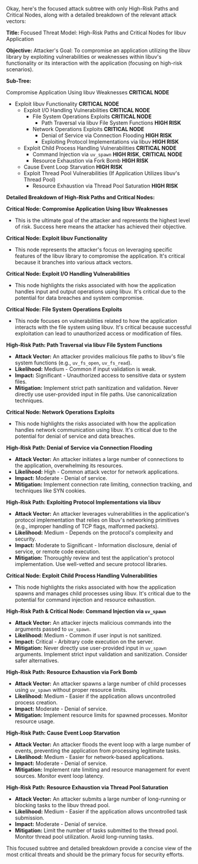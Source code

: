 Okay, here's the focused attack subtree with only High-Risk Paths and Critical Nodes, along with a detailed breakdown of the relevant attack vectors:

**Title:** Focused Threat Model: High-Risk Paths and Critical Nodes for libuv Application

**Objective:** Attacker's Goal: To compromise an application utilizing the libuv library by exploiting vulnerabilities or weaknesses within libuv's functionality or its interaction with the application (focusing on high-risk scenarios).

**Sub-Tree:**

Compromise Application Using libuv Weaknesses **CRITICAL NODE**
* Exploit libuv Functionality **CRITICAL NODE**
    * Exploit I/O Handling Vulnerabilities **CRITICAL NODE**
        * File System Operations Exploits **CRITICAL NODE**
            * Path Traversal via libuv File System Functions **HIGH RISK**
        * Network Operations Exploits **CRITICAL NODE**
            * Denial of Service via Connection Flooding **HIGH RISK**
            * Exploiting Protocol Implementations via libuv **HIGH RISK**
    * Exploit Child Process Handling Vulnerabilities **CRITICAL NODE**
        * Command Injection via `uv_spawn` **HIGH RISK**, **CRITICAL NODE**
        * Resource Exhaustion via Fork Bomb **HIGH RISK**
    * Cause Event Loop Starvation **HIGH RISK**
    * Exploit Thread Pool Vulnerabilities (If Application Utilizes libuv's Thread Pool)
        * Resource Exhaustion via Thread Pool Saturation **HIGH RISK**

**Detailed Breakdown of High-Risk Paths and Critical Nodes:**

**Critical Node: Compromise Application Using libuv Weaknesses**

* This is the ultimate goal of the attacker and represents the highest level of risk. Success here means the attacker has achieved their objective.

**Critical Node: Exploit libuv Functionality**

* This node represents the attacker's focus on leveraging specific features of the libuv library to compromise the application. It's critical because it branches into various attack vectors.

**Critical Node: Exploit I/O Handling Vulnerabilities**

* This node highlights the risks associated with how the application handles input and output operations using libuv. It's critical due to the potential for data breaches and system compromise.

**Critical Node: File System Operations Exploits**

* This node focuses on vulnerabilities related to how the application interacts with the file system using libuv. It's critical because successful exploitation can lead to unauthorized access or modification of files.

**High-Risk Path: Path Traversal via libuv File System Functions**

* **Attack Vector:** An attacker provides malicious file paths to libuv's file system functions (e.g., `uv_fs_open`, `uv_fs_read`).
* **Likelihood:** Medium - Common if input validation is weak.
* **Impact:** Significant - Unauthorized access to sensitive data or system files.
* **Mitigation:** Implement strict path sanitization and validation. Never directly use user-provided input in file paths. Use canonicalization techniques.

**Critical Node: Network Operations Exploits**

* This node highlights the risks associated with how the application handles network communication using libuv. It's critical due to the potential for denial of service and data breaches.

**High-Risk Path: Denial of Service via Connection Flooding**

* **Attack Vector:** An attacker initiates a large number of connections to the application, overwhelming its resources.
* **Likelihood:** High - Common attack vector for network applications.
* **Impact:** Moderate - Denial of service.
* **Mitigation:** Implement connection rate limiting, connection tracking, and techniques like SYN cookies.

**High-Risk Path: Exploiting Protocol Implementations via libuv**

* **Attack Vector:** An attacker leverages vulnerabilities in the application's protocol implementation that relies on libuv's networking primitives (e.g., improper handling of TCP flags, malformed packets).
* **Likelihood:** Medium - Depends on the protocol's complexity and security.
* **Impact:** Moderate to Significant - Information disclosure, denial of service, or remote code execution.
* **Mitigation:** Thoroughly review and test the application's protocol implementation. Use well-vetted and secure protocol libraries.

**Critical Node: Exploit Child Process Handling Vulnerabilities**

* This node highlights the risks associated with how the application spawns and manages child processes using libuv. It's critical due to the potential for command injection and resource exhaustion.

**High-Risk Path & Critical Node: Command Injection via `uv_spawn`**

* **Attack Vector:** An attacker injects malicious commands into the arguments passed to `uv_spawn`.
* **Likelihood:** Medium - Common if user input is not sanitized.
* **Impact:** Critical - Arbitrary code execution on the server.
* **Mitigation:** Never directly use user-provided input in `uv_spawn` arguments. Implement strict input validation and sanitization. Consider safer alternatives.

**High-Risk Path: Resource Exhaustion via Fork Bomb**

* **Attack Vector:** An attacker spawns a large number of child processes using `uv_spawn` without proper resource limits.
* **Likelihood:** Medium - Easier if the application allows uncontrolled process creation.
* **Impact:** Moderate - Denial of service.
* **Mitigation:** Implement resource limits for spawned processes. Monitor resource usage.

**High-Risk Path: Cause Event Loop Starvation**

* **Attack Vector:** An attacker floods the event loop with a large number of events, preventing the application from processing legitimate tasks.
* **Likelihood:** Medium - Easier for network-based applications.
* **Impact:** Moderate - Denial of service.
* **Mitigation:** Implement rate limiting and resource management for event sources. Monitor event loop latency.

**High-Risk Path: Resource Exhaustion via Thread Pool Saturation**

* **Attack Vector:** An attacker submits a large number of long-running or blocking tasks to the libuv thread pool.
* **Likelihood:** Medium - Easier if the application allows uncontrolled task submission.
* **Impact:** Moderate - Denial of service.
* **Mitigation:** Limit the number of tasks submitted to the thread pool. Monitor thread pool utilization. Avoid long-running tasks.

This focused subtree and detailed breakdown provide a concise view of the most critical threats and should be the primary focus for security efforts.